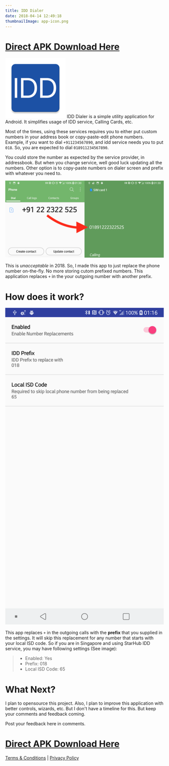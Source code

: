 ```yaml
---
title: IDD Dialer
date: 2018-04-14 12:49:18
thumbnailImage: app-icon.png
---
```


# [Direct APK Download Here][download]

![type-icon-right](app-icon.png "IDD")
IDD Dialer is a simple utility application for Android. It simplifies usage of IDD service, Calling Cards, etc.

Most of the times, using these services requires you to either put custom numbers in your address book or copy-paste-edit phone numbers. Example, if you want to dial `+911234567890`, and idd service needs you to put `018`. So, you are expected to dial `018911234567890`.

You could store the number as expected by the service provider, in addressbook. But when you change service, well good luck updating all the numbers. Other option is to copy-paste numbers on dialer screen and prefix with whatever you need to.

![Number Replacement][number-replace-image]

This is _unacceptable_ in 2018. So, I made this app to just replace the phone number on-the-fly. No more storing cutom prefixed numbers.
This application replaces `+` in the your outgoing number with another prefix.

# How does it work?

![type-icon-right](settings.png "IDD Settings")

This app replaces `+` in the outgoing calls with the **prefix** that you supplied in the settings. It will skip this replacement for any number that starts with your local ISD code. So if you are in Singapore and using StarHub IDD service, you may have following settings (See image):

> - Enabled: Yes
> - Prefix: 018
> - Local ISD Code: 65

# What Next?

I plan to opensource this project. Also, I plan to improve this application with better controls, wizards, etc. But I don't have a timeline for this. But keep your comments and feedback coming.

Post your feedback here in comments.

# [Direct APK Download Here][download]

[Terms & Conditions][tnc] | [Privacy Policy][privacy-policy]

[download]: https://drive.google.com/file/d/15IO80cdZgxTb1HsYO51fbB701CWSXE_K/view
[number-replace-image]: number-replace-image.png
[icon]: app-icon.png
[example-starhub]: example-starhub.png
[privacy-policy]: /projects/idd/privacy_policy.html
[tnc]: /projects/idd/terms_and_conditions.html
